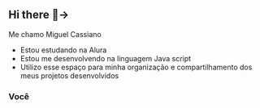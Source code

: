 ## Hi there 👋->
Me chamo Miguel Cassiano 

- Estou estudando na Alura
- Estou me desenvolvendo na linguagem Java script
- Utilizo esse espaço para minha organização e compartilhamento dos meus projetos desenvolvidos

### Você 
